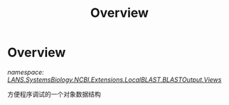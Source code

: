 ﻿---
title: Overview
---

# Overview
_namespace: [LANS.SystemsBiology.NCBI.Extensions.LocalBLAST.BLASTOutput.Views](N-LANS.SystemsBiology.NCBI.Extensions.LocalBLAST.BLASTOutput.Views.html)_

方便程序调试的一个对象数据结构




